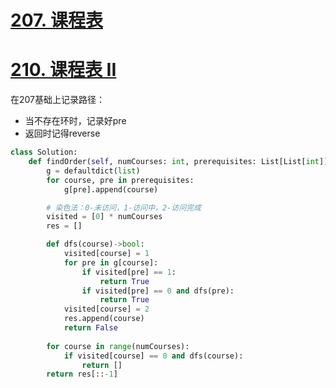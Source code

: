 # [207. 课程表](https://leetcode.cn/problems/course-schedule/)

# [210. 课程表 II](https://leetcode.cn/problems/course-schedule-ii/)
在207基础上记录路径：
- 当不存在环时，记录好pre
- 返回时记得reverse
```python fold
class Solution:
    def findOrder(self, numCourses: int, prerequisites: List[List[int]]) -> List[int]:
        g = defaultdict(list)
        for course, pre in prerequisites:
            g[pre].append(course)

        # 染色法：0-未访问，1-访问中，2-访问完成
        visited = [0] * numCourses
        res = []

        def dfs(course)->bool:
            visited[course] = 1
            for pre in g[course]:
                if visited[pre] == 1:
                    return True
                if visited[pre] == 0 and dfs(pre):
                    return True
            visited[course] = 2
            res.append(course)
            return False
        
        for course in range(numCourses):
            if visited[course] == 0 and dfs(course):
                return []
        return res[::-1]
```

